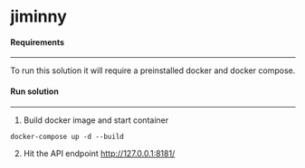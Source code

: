 # jiminny

#### Requirements

---

To run this solution it will require a preinstalled docker and docker compose.

#### Run solution

---

1. Build docker image and start container
```shell
docker-compose up -d --build
```
2. Hit the API endpoint http://127.0.0.1:8181/
